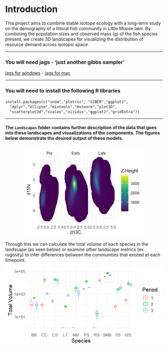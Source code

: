 # Introduction

This project aims to combine stable isotope ecology with a long-term
study on the demography of a littoral fish community in Little Moose
lake. By combining the population sizes and observed mass (g) of the
fish species present, we create 3D landscapes for visualizing the
distribution of resource demand across isotopic space.

------------------------------------------------------------------------

### You will need jags - ‘just another gibbs sampler’

[jags for
windows](https://sourceforge.net/projects/mcmc-jags/files/JAGS/4.x/Windows/) -
[jags for
mac](https://sourceforge.net/projects/mcmc-jags/files/JAGS/4.x/Mac%20OS%20X/)

------------------------------------------------------------------------

### You will need to install the following R libraries

    install.packages(c("snow","plotrix", "SIBER","ggplot2",
      "dplyr","ellipse","mixtools","mvtnorm","plot3D",
      "scatterplot3d","scales","viridis","ggplot2","gridExtra"))

------------------------------------------------------------------------

#### The `Landscapes` folder contains further description of the data that goes into these landscapes and visualizations of the components. The figures below demonstrate the desired output of these models.

<img src="README_files/figure-markdown_strict/landscape-1.png" style="display: block; margin: auto;" />

Through this we can calculate the total volume of each species in the
landscape (as seen below) or examine other landscape metrics (ex.
rugosity) to infer differences between the communities that existed at
each timepoint.

<img src="README_files/figure-markdown_strict/volume-1.png" style="display: block; margin: auto;" />
